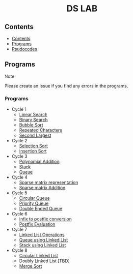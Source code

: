 <h1 align="center">DS LAB</h1>

## Contents
- [Contents](#contents)
- [Programs](#programs)
- [Psudocodes](https://github.com/csc-mec/DS_LAB/blob/main/pseudocodes/pseudo_index.md)

## Programs

>[!NOTE]  
>Please create an issue if you find any errors in the programs.

### Programs
- Cycle 1
    - [Linear Search](https://github.com/csc-mec/DS_LAB/blob/main/linear_search.c)
    - [Binary Search](https://github.com/csc-mec/DS_LAB/blob/main/binary_search.c)
    - [Bubble Sort](https://github.com/csc-mec/DS_LAB/blob/main/bubble_sort.c)
    - [Repeated Characters](https://github.com/csc-mec/DS_LAB/blob/main/RepeatedElements.c)
    - [Second Largest](https://github.com/csc-mec/DS_LAB/blob/main/SecondLargest.c)
- Cycle 2
    - [Selection Sort](https://github.com/csc-mec/DS_LAB/blob/main/selection_sort.c)
    - [Insertion Sort](https://github.com/csc-mec/DS_LAB/blob/main/InsertionSort.c)
- Cycle 3
    - [Polynomial Addition](https://github.com/csc-mec/DS_LAB/blob/main/polynomial_add.c)
    - [Stack](https://github.com/csc-mec/DS_LAB/blob/main/stack.c)
    - [Queue](https://github.com/csc-mec/DS_LAB/blob/main/queue.c)
- Cycle 4
    - [Sparse matrix representation](https://github.com/csc-mec/DS_LAB/blob/main/SparseMatrix.c)
    - [Sparse matrix Addition](https://github.com/csc-mec/DS_LAB/blob/main/SparseMatrixAddition.c)
- Cycle 5
    - [Circular Queue](https://github.com/csc-mec/DS_LAB/blob/main/CircularQueue.c)
    - [Priority Queue](https://github.com/csc-mec/DS_LAB/blob/main/PriorityQueue.c)
    - [Double Ended Queue](https://github.com/csc-mec/DS_LAB/blob/main/DoubleEndedQueue.c)
- Cycle 6
    - [Infix to postfix conversion](https://github.com/csc-mec/DS_LAB/blob/main/Infix_to_Postfix.c)
    - [Postfix Evaluation](https://github.com/csc-mec/DS_LAB/blob/main/PostfixEvaluation.c)
- Cycle 7
    - [Linked List Operations](https://github.com/csc-mec/DS_LAB/blob/main/Linked_List_All.c)
    - [Queue using Linked List](https://github.com/csc-mec/DS_LAB/blob/main/queue_using_linked_list.c)
    - [Stack using Linked List](https://github.com/csc-mec/DS_LAB/blob/main/StackLinkedList.c)
- Cycle 8
    - [Circular Linked List](https://github.com/csc-mec/DS_LAB/blob/main/CircularLinkedList.c)
    - Doubly Linked List [TBD]
    - [Merge Sort](https://github.com/csc-mec/DS_LAB/blob/main/merge.c)